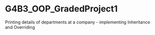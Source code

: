 # G4B3_OOP_GradedProject1
Printing details of departments at a company - implementing Inheritance and Overriding
